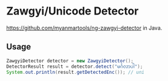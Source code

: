 # Zawgyi/Unicode Detector

https://github.com/myanmartools/ng-zawgyi-detector in Java.



## Usage

```java
ZawgyiDetector detector = new ZawgyiDetector();
DetectorResult result = detector.detect("မင်္ဂလာပါ");
System.out.println(result.getDetectedEnc()); // uni
```

